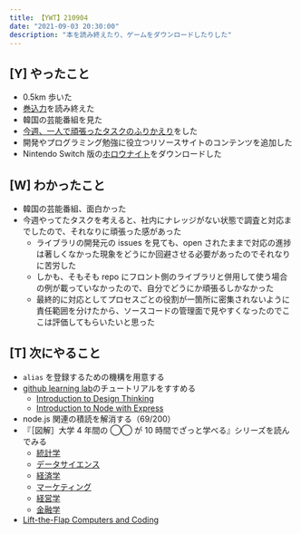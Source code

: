 ```yaml
---
title: 【YWT】210904
date: "2021-09-03 20:30:00"
description: "本を読み終えたり、ゲームをダウンロードしたりした"
---
```


## [Y] やったこと

- 0.5km 歩いた
- [巻込力](https://gist.github.com/LeeDDHH/850bfdb57925f617e180c2fc3179b00a)を読み終えた
- 韓国の芸能番組を見た
- [今週、一人で頑張ったタスクのふりかえり](https://twitter.com/camomile_cafe/status/1433994248429326343)をした
- 開発やプログラミング勉強に役立つリソースサイトのコンテンツを追加した
- Nintendo Switch 版の[ホロウナイト](https://store-jp.nintendo.com/list/software/70010000003209.html)をダウンロードした

## [W] わかったこと

- 韓国の芸能番組、面白かった
- 今週やってたタスクを考えると、社内にナレッジがない状態で調査と対応までしたので、それなりに頑張った感があった
  - ライブラリの開発元の issues を見ても、open されたままで対応の進捗は著しくなかった現象をどうにか回避させる必要があったのでそれなりに苦労した
  - しかも、そもそも repo にフロント側のライブラリと併用して使う場合の例が載っていなかったので、自分でどうにか頑張るしかなかった
  - 最終的に対応としてプロセスごとの役割が一箇所に密集されないように責任範囲を分けたから、ソースコードの管理面で見やすくなったのでここは評価してもらいたいと思った

## [T] 次にやること

- `alias` を登録するための機構を用意する
- [github learning lab](https://lab.github.com/githubtraining)のチュートリアルをすすめる
  - [Introduction to Design Thinking](https://lab.github.com/githubtraining/introduction-to-design-thinking)
  - [Introduction to Node with Express](https://lab.github.com/everydeveloper/introduction-to-node-with-express)
- node.js 関連の積読を解消する（69/200）
- 『［図解］大学 4 年間の ◯◯ が 10 時間でざっと学べる』シリーズを読んでみる
  - [統計学](https://www.amazon.co.jp/dp/B07PXB4NN9)
  - [データサイエンス](https://www.amazon.co.jp/dp/B07XNW3TQM)
  - [経済学](https://www.amazon.co.jp/dp/B01KNLFHH6)
  - [マーケティング](https://www.amazon.co.jp/dp/B07BNC2SV3)
  - [経営学](https://www.amazon.co.jp/dp/B071SKDF3L)
  - [金融学](https://www.amazon.co.jp/dp/B07BB6Z7FW)
- [Lift-the-Flap Computers and Coding](https://www.amazon.co.jp/dp/1409591514)

<!-- https://twitter.com/camomile_cafe/status/1434108942112604165?s=20 -->
